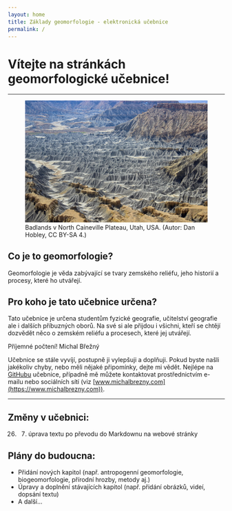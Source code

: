 ```yaml
---
layout: home
title: Základy geomorfologie - elektronická učebnice
permalink: /
---
```


# Vítejte na stránkách geomorfologické učebnice!

---
<figure>
<img src="/assets/badlands.JPG" aling = "center">
<figcaption>Badlands v North Caineville Plateau, Utah, USA.  (Autor: Dan Hobley, CC BY-SA 4.)</figcaption>
</figure>

## Co je to geomorfologie?
Geomorfologie je věda zabývající se tvary zemského reliéfu, jeho historií a procesy, které ho utvářejí. 

## Pro koho je tato učebnice určena?

Tato učebnice je určena studentům fyzické geografie, učitelství geografie ale i dalších příbuzných oborů. Na své si ale přijdou i všichni, kteří se chtějí dozvědět něco o zemském reliéfu a procesech, které jej utvářejí.

Příjemné počtení!
Michal Břežný


Učebnice se stále vyvíjí, postupně ji vylepšuji a doplňuji. Pokud byste našli jakékoliv chyby, nebo měli nějaké připomínky, dejte mi vědět. Nejlépe na [GitHubu](https://github.com/MichalBrezny/ucebnice.geomorfo.cz) učebnice, případně mě můžete kontaktovat prostřednictvím e-mailu nebo sociálních sítí (viz [www.michalbrezny.com](https://www.michalbrezny.com)).

---


## Změny v učebnici:
26. 7. úprava textu po převodu do Markdownu na webové stránky



## Plány do budoucna:
- Přidání nových kapitol (např. antropogenní geomorfologie, biogeomorfologie, přírodní hrozby, metody aj.)
- Úpravy a doplnění stávajících kapitol (např. přidání obrázků, videí, dopsání textu)
- A další...
